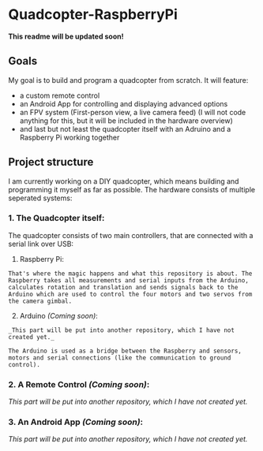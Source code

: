 # Quadcopter-RaspberryPi

**This readme will be updated soon!**

## Goals
My goal is to build and program a quadcopter from scratch. It will feature:
  * a custom remote control
  * an Android App for controlling and displaying advanced options
  * an FPV system (First-person view, a live camera feed) (I will not code anything for this, but it will be included in the hardware overview)
  * and last but not least the quadcopter itself with an Adruino and a Raspberry Pi working together

## Project structure
I am currently working on a DIY quadcopter, which means building and programming it myself as far as possible. The hardware consists of multiple seperated systems:

### 1. The Quadcopter itself:

  The quadcopter consists of two main controllers, that are connected with a serial link over USB:
  1. Raspberry Pi:
  
    That's where the magic happens and what this repository is about. The Raspberry takes all measurements and serial inputs from the Arduino, calculates rotation and translation and sends signals back to the Arduino which are used to control the four motors and two servos from the camera gimbal.
    
  2. Arduino _(Coming soon)_:

    _This part will be put into another repository, which I have not created yet._
  
    The Arduino is used as a bridge between the Raspberry and sensors, motors and serial connections (like the communication to ground control).

### 2. A Remote Control _(Coming soon)_:

_This part will be put into another repository, which I have not created yet._

### 3. An Android App _(Coming soon)_:

_This part will be put into another repository, which I have not created yet._
